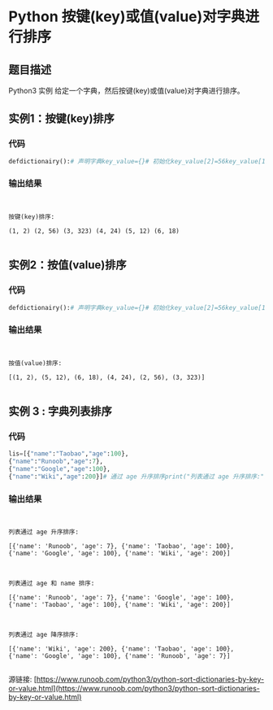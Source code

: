 # Python 按键(key)或值(value)对字典进行排序

## 题目描述
Python3 实例
给定一个字典，然后按键(key)或值(value)对字典进行排序。

## 实例1：按键(key)排序
### 代码
```python
defdictionairy():# 声明字典key_value={}# 初始化key_value[2]=56key_value[1]=2key_value[5]=12key_value[4]=24key_value[6]=18key_value[3]=323print("按键(key)排序:")# sorted(key_value) 返回重新排序的列表# 字典按键排序foriinsorted(key_value):print((i,key_value[i]),end="")defmain():# 调用函数dictionairy()# 主函数if__name__=="__main__":main()
```
### 输出结果
```

按键(key)排序:
(1, 2) (2, 56) (3, 323) (4, 24) (5, 12) (6, 18) 

```
## 实例2：按值(value)排序
### 代码
```python
defdictionairy():# 声明字典key_value={}# 初始化key_value[2]=56key_value[1]=2key_value[5]=12key_value[4]=24key_value[6]=18key_value[3]=323print("按值(value)排序:")print(sorted(key_value.items(),key=lambdakv:(kv[1],kv[0])))defmain():dictionairy()if__name__=="__main__":main()
```
### 输出结果
```

按值(value)排序:
[(1, 2), (5, 12), (6, 18), (4, 24), (2, 56), (3, 323)]

```
## 实例 3 : 字典列表排序
### 代码
```python
lis=[{"name":"Taobao","age":100},  
{"name":"Runoob","age":7}, 
{"name":"Google","age":100}, 
{"name":"Wiki","age":200}]# 通过 age 升序排序print("列表通过 age 升序排序:")print(sorted(lis,key=lambdai:i['age']))print("\r")# 先按 age 排序，再按 name 排序print("列表通过 age 和 name 排序:")print(sorted(lis,key=lambdai:(i['age'],i['name'])))print("\r")# 按 age 降序排序print("列表通过 age 降序排序:")print(sorted(lis,key=lambdai:i['age'],reverse=True))
```
### 输出结果
```

列表通过 age 升序排序: 
[{'name': 'Runoob', 'age': 7}, {'name': 'Taobao', 'age': 100}, {'name': 'Google', 'age': 100}, {'name': 'Wiki', 'age': 200}]

列表通过 age 和 name 排序: 
[{'name': 'Runoob', 'age': 7}, {'name': 'Google', 'age': 100}, {'name': 'Taobao', 'age': 100}, {'name': 'Wiki', 'age': 200}]

列表通过 age 降序排序: 
[{'name': 'Wiki', 'age': 200}, {'name': 'Taobao', 'age': 100}, {'name': 'Google', 'age': 100}, {'name': 'Runoob', 'age': 7}]

```
源链接: [https://www.runoob.com/python3/python-sort-dictionaries-by-key-or-value.html](https://www.runoob.com/python3/python-sort-dictionaries-by-key-or-value.html)